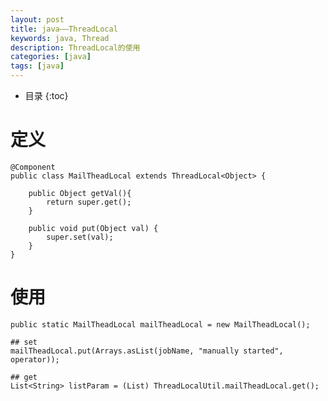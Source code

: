 ```yaml
---
layout: post
title: java——ThreadLocal
keywords: java, Thread
description: ThreadLocal的使用
categories: [java]
tags: [java]
---
```


*  目录
{:toc}

# 定义
	@Component
	public class MailTheadLocal extends ThreadLocal<Object> {

		public Object getVal(){
			return super.get();
		}

		public void put(Object val) {
			super.set(val);
		}
	}

# 使用
	public static MailTheadLocal mailTheadLocal = new MailTheadLocal();
	
	## set
	mailTheadLocal.put(Arrays.asList(jobName, "manually started", operator));
	
	## get
	List<String> listParam = (List) ThreadLocalUtil.mailTheadLocal.get();

	
	

	